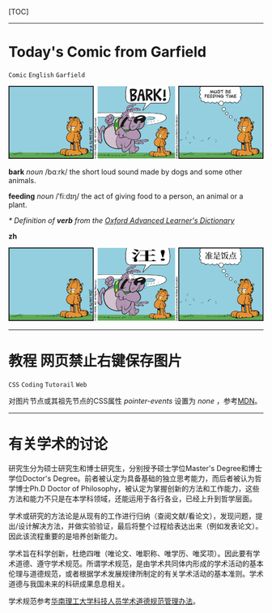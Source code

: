 [TOC]

---

# Today's Comic from Garfield

`Comic` `English` `Garfield`

![ga210908](asset/ga210908.gif)

**bark** *noun* /bɑːrk/ the short loud sound made by dogs and some other animals.

**feeding** *noun* /ˈfiːdɪŋ/ the act of giving food to a person, an animal or a plant.

*\* Definition of **verb** from the [Oxford Advanced Learner's Dictionary](https://www.oxfordlearnersdictionaries.com/)*

**zh**

![ga210908_zh](asset/ga210908_zh.png)

---

# 教程 网页禁止右键保存图片

`CSS` `Coding` `Tutorail` `Web`

对图片节点或其祖先节点的CSS属性 *pointer-events* 设置为 *none* ，参考[MDN](https://developer.mozilla.org/zh-CN/docs/Web/CSS/pointer-events)。

---

# 有关学术的讨论

研究生分为硕士研究生和博士研究生，分别授予硕士学位Master's Degree和博士学位Doctor's Degree。前者被认定为具备基础的独立思考能力，而后者被认为哲学博士Ph.D Doctor of Philosophy，被认定为掌握创新的方法和工作能力，这些方法和能力不只是在本学科领域，还能运用于各行各业，已经上升到哲学层面。

学术或研究的方法论是从现有的工作进行归纳（查阅文献/看论文），发现问题，提出/设计解决方法，并做实验验证，最后将整个过程给表达出来（例如发表论文）。因此该流程重要的是培养创新能力。

学术旨在科学创新，杜绝四唯（唯论文、唯职称、唯学历、唯奖项）。因此要有学术道德、遵守学术规范。所谓学术规范，是由学术共同体内形成的学术活动的基本伦理与道德规范，或者根据学术发展规律所制定的有关学术活动的基本准则。学术道德与我国未来的科研成果息息相关。

学术规范参考[华南理工大学科技人员学术道德规范管理办法](http://www2.scut.edu.cn/kz/2015/1229/c13029a224596/page.htm)。

